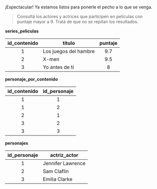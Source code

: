 ¡Espectacular! Ya estamos listos para ponerle el pecho a lo que se venga.

> Consultá los actores y actrices que participen en películas con puntaje mayor a 9. Tratá de que no se repitan los resultados.

**series_peliculas**

|**id_contenido**|titulo|puntaje|
|:--:|--|:--:|
|1|Los juegos del hambre|9.7|
|2|X-men|9.5|
|3|Yo antes de tí|8|

**personaje_por_contenido**

|**id_contenido**|**id_personaje**|
|:--:|:--:|
|1|1|
|1|2|
|2|1|
|3|2|
|3|3|

**personajes**

|**id_personaje**|**actriz_actor**|
|:--:|--|
|1|Jennifer Lawrence|
|2|Sam Claflin|
|3|Emilia Clarke|



